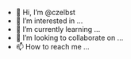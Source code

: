 - 👋 Hi, I’m @czelbst
- 👀 I’m interested in ...
- 🌱 I’m currently learning ...
- 💞️ I’m looking to collaborate on ...
- 📫 How to reach me ...

<!---
czelbst/czelbst is a ✨ special ✨ repository because its `README.md` (this file) appears on your GitHub profile.
You can click the Preview link to take a look at your changes.
--->
